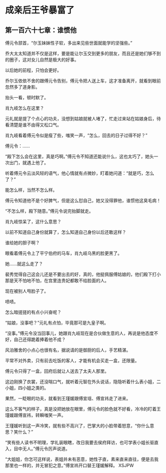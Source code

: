 # 成亲后王爷暴富了 
 ## 第一百六十七章：谁惯他
  傅元令颔首，“尔玉妹妹性子软，多出来见些世面就能学的坚强些。”  
  
 乔大太太知道并不仅是这样，要是能让尔玉交到更多的朋友，而且还是她们够不到的圈子，这对女儿自然是极大的好事。  
  
 以后她的前程，只怕会更好。  
  
 乔尔玉依依不舍的跟傅元令告别，傅元令把人送上车，这才准备离开，就看到眼前忽然多了道身影。  
  
 抬头一看，顿时默了。  
  
 肖九岐怎么在这里？  
  
 元礼就是提了个点心的功夫，没想到姑娘就被人堵了，忙走过来站在姑娘身后，待看清楚是谁不由得又松口气。  
  
 肖九岐看着傅元令似是瘦了些，嗤笑一声，“怎么，回去的日子过得不好？”  
  
 傅元令：……  
  
 “殿下怎么会在这里，真是巧啊。”傅元令不知道还能说什么，这也太巧了，她头一次出门，就遇上他了。  
  
 听着傅元令云淡风轻的语气，他心情就有点微妙，盯着她问道：“就是巧，怎么了？”  
  
 能怎么样，当然不怎么样。  
  
 傅元令知道他不是个好脾气，但是这么怼自己，她又没得罪他，谁惯他这臭毛病！  
  
 “不怎么样，殿下随意。”傅元令说完抬脚就走。  
  
 肖九岐惊呆了，这什么意思？  
  
 以前不知道自己身份就算了，怎么知道自己身份以后还敢这样？  
  
 谁给她的胆子啊？  
  
 眼看着傅元令上了平宁伯府的马车，肖九岐乌黑的脸更黑了。  
  
 她……就这么走了？  
  
 裴秀觉得自己这会儿还是不要出去的好，真的，他挺佩服傅姑娘的，他们殿下打小那是天不怕地不怕，在宫里连贵妃都敢不给脸面的人。  
  
 现在被别人甩脸子了。  
  
 啧啧。  
  
 怎么暗搓搓的有点小兴奋呢？  
  
 “姑娘，没事吧？”元礼有点怕，毕竟那可是九皇子啊。  
  
 “没事。”傅元令没当回事儿，她跟肖九岐现在是合伙做生意的人，再说是他态度不好，自己还得跪着捧着他不成？  
  
 风泊雅舍的小点心也很有名，据说请的是御厨的后人，手艺精湛。  
  
 平常不对外卖，只有前去吃饭的客人，才能有机会买走一盒，还限量。  
  
 傅元令只得了一盒，回府后就让人送去了太夫人那里。  
  
 这边刚换了衣裳，还没喘口气，就听着元智在外头说话，隐隐听着什么表小姐，二小姐，四小姐之类的。  
  
 果然，一眨眼的功夫，就看到王瑾媛跟傅宣瑶、傅宣祎走了进来。  
  
 这么不客气的样子，真是没把她放在眼里，傅元令的脸色就不好看，冷冷的盯着王瑾媛跟傅宣祎，转瞬嗤笑一声。  
  
 王瑾媛听到这一声冷笑，就有些不高兴了，巴掌大的小脸带着怒意，“你什么意思？笑什么？”  
  
 “笑有些人读书不明理，学礼装眼瞎，改日我要去侯府拜访，也可学表小姐长驱直入，目中无人。”傅元令厉声说道。  
  
 “大姐姐，你怎可这样说，表姐并未有恶意，她性子直，素来直来直往，便是去我那里也一样的，并无冒犯之意。”傅宣祎开口替王瑾媛解释。 
XSJPW